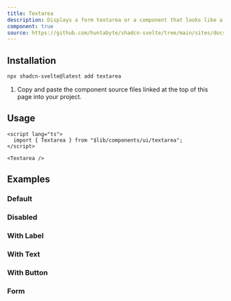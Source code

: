 ```yaml
---
title: Textarea
description: Displays a form textarea or a component that looks like a textarea.
component: true
source: https://github.com/huntabyte/shadcn-svelte/tree/main/sites/docs/src/lib/registry/default/ui/textarea
---
```


<script>
  import { ComponentPreview, ManualInstall } from '$lib/components/docs';
</script>

<ComponentPreview name="textarea-demo">

<div />

</ComponentPreview>

## Installation

```bash
npx shadcn-svelte@latest add textarea
```

<ManualInstall>

1. Copy and paste the component source files linked at the top of this page into your project.

</ManualInstall>

## Usage

```svelte
<script lang="ts">
  import { Textarea } from "$lib/components/ui/textarea";
</script>
```

```svelte
<Textarea />
```

## Examples

### Default

<ComponentPreview name="textarea-demo">

<div />

</ComponentPreview>

### Disabled

<ComponentPreview name="textarea-disabled">

<div />

</ComponentPreview>

### With Label

<ComponentPreview name="textarea-with-label">

<div />

</ComponentPreview>

### With Text

<ComponentPreview name="textarea-with-text">

<div />

</ComponentPreview>

### With Button

<ComponentPreview name="textarea-with-button">

<div />

</ComponentPreview>

### Form

<ComponentPreview name="textarea-form">

<div />

</ComponentPreview>
